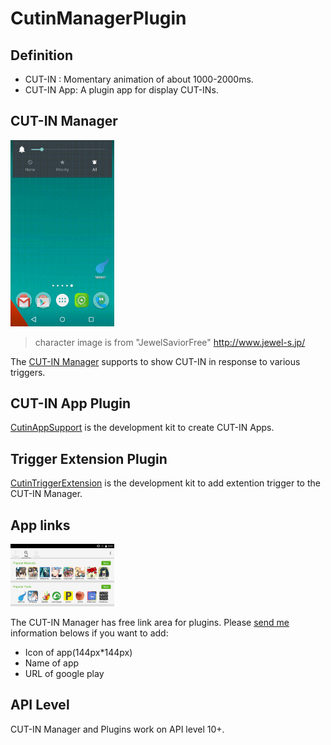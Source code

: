 CutinManagerPlugin
======================

Definition
--

- CUT-IN : Momentary animation of about 1000-2000ms. 
- CUT-IN App: A plugin app for display CUT-INs.

CUT-IN Manager
--

<img src="picture/anim/demo_meteor.gif" width="33%">

> character image is from "JewelSaviorFree" http://www.jewel-s.jp/

The [CUT-IN Manager](https://play.google.com/store/apps/details?id=com.garlicg.cutin) supports to show CUT-IN in response to various triggers.




CUT-IN App Plugin
--

[CutinAppSupport](https://github.com/garlicG/CutinManagerPlugin/tree/master/CutinAppSupport) is the development kit to create CUT-IN Apps.


Trigger Extension Plugin
--

[CutinTriggerExtension](https://github.com/garlicG/CutinManagerPlugin/tree/master/CutinTriggerExtension) is the development kit to add extention trigger to the CUT-IN Manager.


App links 
-- 

<img src="picture/screenshot/Screenshot_2015-07-17-14-01-58.png" width="33%">

The CUT-IN Manager has free link area for plugins. Please [send me](mailto://cut-info@gunew.jp) information belows if you want to add:

- Icon of app(144px*144px)
- Name of app
- URL of google play



API Level
--

CUT-IN Manager and Plugins work on API level 10+.
